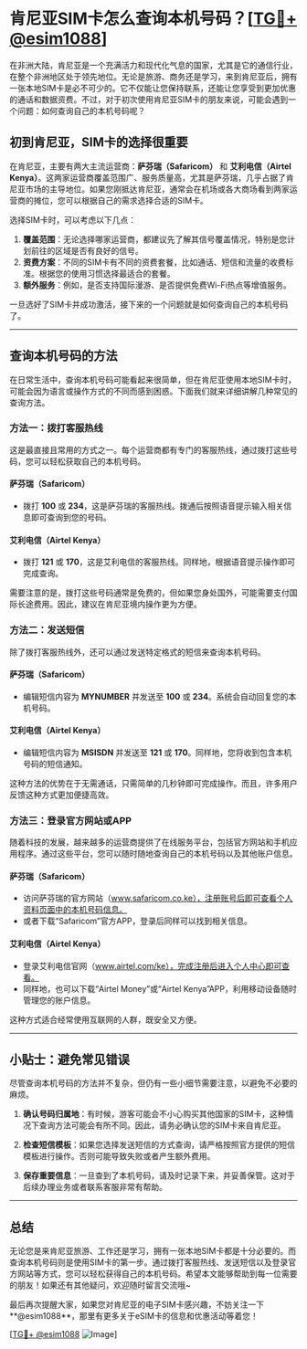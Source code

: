 # 肯尼亚SIM卡怎么查询本机号码？[[TG💪+ @esim1088](https://t.me/s/esim1088)]

在非洲大陆，肯尼亚是一个充满活力和现代化气息的国家，尤其是它的通信行业，在整个非洲地区处于领先地位。无论是旅游、商务还是学习，来到肯尼亚后，拥有一张本地SIM卡是必不可少的。它不仅能让您保持联系，还能让您享受到更加优惠的通话和数据资费。不过，对于初次使用肯尼亚SIM卡的朋友来说，可能会遇到一个问题：如何查询自己的本机号码呢？

## 初到肯尼亚，SIM卡的选择很重要

在肯尼亚，主要有两大主流运营商：**萨芬瑞（Safaricom）** 和 **艾利电信（Airtel Kenya）**。这两家运营商覆盖范围广、服务质量高，尤其是萨芬瑞，几乎占据了肯尼亚市场的主导地位。如果您刚抵达肯尼亚，通常会在机场或各大商场看到两家运营商的摊位，您可以根据自己的需求选择合适的SIM卡。

选择SIM卡时，可以考虑以下几点：

1. **覆盖范围**：无论选择哪家运营商，都建议先了解其信号覆盖情况，特别是您计划前往的区域是否有良好的信号。
2. **资费方案**：不同的SIM卡有不同的资费套餐，比如通话、短信和流量的收费标准。根据您的使用习惯选择最适合的套餐。
3. **额外服务**：例如，是否支持国际漫游、是否提供免费Wi-Fi热点等增值服务。

一旦选好了SIM卡并成功激活，接下来的一个问题就是如何查询自己的本机号码了。

---

## 查询本机号码的方法

在日常生活中，查询本机号码可能看起来很简单，但在肯尼亚使用本地SIM卡时，可能会因为语言或操作方式的不同而感到困惑。下面我们就来详细讲解几种常见的查询方法。

### 方法一：拨打客服热线

这是最直接且常用的方式之一。每个运营商都有专门的客服热线，通过拨打这些号码，您可以轻松获取自己的本机号码。

#### 萨芬瑞（Safaricom）
- 拨打 **100** 或 **234**，这是萨芬瑞的客服热线。拨通后按照语音提示输入相关信息即可查询到您的号码。

#### 艾利电信（Airtel Kenya）
- 拨打 **121** 或 **170**，这是艾利电信的客服热线。同样地，根据语音提示操作即可完成查询。

需要注意的是，拨打这些号码通常是免费的，但如果您身处国外，可能需要支付国际长途费用。因此，建议在肯尼亚境内操作更为方便。

### 方法二：发送短信

除了拨打客服热线外，还可以通过发送特定格式的短信来查询本机号码。

#### 萨芬瑞（Safaricom）
- 编辑短信内容为 **MYNUMBER** 并发送至 **100** 或 **234**。系统会自动回复您的本机号码。

#### 艾利电信（Airtel Kenya）
- 编辑短信内容为 **MSISDN** 并发送至 **121** 或 **170**。同样地，您将收到包含本机号码的短信通知。

这种方法的优势在于无需通话，只需简单的几秒钟即可完成操作。而且，许多用户反馈这种方式更加便捷高效。

### 方法三：登录官方网站或APP

随着科技的发展，越来越多的运营商提供了在线服务平台，包括官方网站和手机应用程序。通过这些平台，您可以随时随地查询自己的本机号码以及其他账户信息。

#### 萨芬瑞（Safaricom）
- 访问萨芬瑞的官方网站（www.safaricom.co.ke），注册账号后即可查看个人资料页面中的本机号码信息。
- 或者下载“Safaricom”官方APP，登录后同样可以找到相关信息。

#### 艾利电信（Airtel Kenya）
- 登录艾利电信官网（www.airtel.com/ke），完成注册后进入个人中心即可查看。
- 同样地，也可以下载“Airtel Money”或“Airtel Kenya”APP，利用移动设备随时管理您的账户信息。

这种方式适合经常使用互联网的人群，既安全又方便。

---

## 小贴士：避免常见错误

尽管查询本机号码的方法并不复杂，但仍有一些小细节需要注意，以避免不必要的麻烦。

1. **确认号码归属地**：有时候，游客可能会不小心购买其他国家的SIM卡，这种情况下查询方法可能会有所不同。因此，请务必确认您的SIM卡来自肯尼亚。
   
2. **检查短信模板**：如果您选择发送短信的方式查询，请严格按照官方提供的短信模板进行操作。否则可能导致失败或者产生额外费用。

3. **保存重要信息**：一旦查到了本机号码，请及时记录下来，并妥善保管。这对于后续办理业务或者联系客服非常有帮助。

---

## 总结

无论您是来肯尼亚旅游、工作还是学习，拥有一张本地SIM卡都是十分必要的。而查询本机号码则是使用SIM卡的第一步。通过拨打客服热线、发送短信以及登录官方网站等方式，您可以轻松获得自己的本机号码。希望本文能够帮助到每一位需要的朋友！如果还有其他疑问，欢迎随时留言交流哦~

最后再次提醒大家，如果您对肯尼亚的电子SIM卡感兴趣，不妨关注一下**@esim1088**，那里有更多关于eSIM卡的信息和优惠活动等着您！

[[TG💪+ @esim1088](https://t.me/s/esim1088) ![Image](https://i.postimg.cc/4NQfJmqS/Snipaste-2025-05-13-00-14-12.png)]
